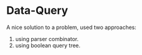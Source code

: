 # Data-Query
A nice solution to a problem, used two approaches: 
  1. using parser combinator.
  2. using boolean query tree.
